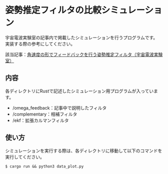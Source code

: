 # 姿勢推定フィルタの比較シミュレーション

宇宙電波実験室の記事内で掲載したシミュレーションを行うプログラムです。
実装する際の参考にしてください。

該当記事：[角速度の形でフィードバックを行う姿勢推定フィルタ（宇宙電波実験室）](https://space-denpa.jp/2022/03/01/omega-feedback-filter/)

## 内容

各ディレクトリにRustで記述したシミュレーション用プログラムが入っています。

* /omega_feedback：記事中で説明したフィルタ
* /complementary：相補フィルタ
* /ekf：拡張カルマンフィルタ

## 使い方

シミュレーションを実行する際は、各ディレクトリに移動して以下のコマンドを実行してください。

```
$ cargo run && python3 data_plot.py
```
